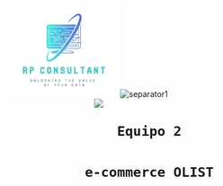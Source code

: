 <img src="./src/rp_logo.png" style="width:200px"></img>
<img src="https://d31uz8lwfmyn8g.cloudfront.net/Assets/logo-henry-white-lg.png" style="width:350px; float: right">
​![separator1](https://i.imgur.com/ZUWYTii.png)
# <h1 align="center">**`Equipo 2`**
# <h1 align="center">**`e-commerce OLIST`**

